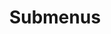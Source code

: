 ---
layout: _
title: Submenus
nav: true
dropdown: true
children: 
    - title: publications
      permalink: /publications/
    - title: divider
    - title: projects
      permalink: /projects/
---